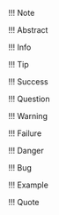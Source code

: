 

!!! Note

!!! Abstract

!!! Info

!!! Tip

!!! Success

!!! Question

!!! Warning

!!! Failure

!!! Danger

!!! Bug

!!! Example

!!! Quote


